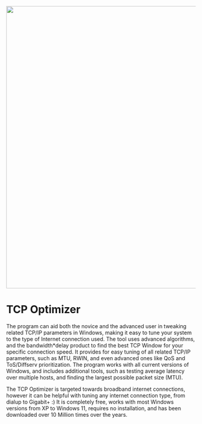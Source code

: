  <p align="center">
    <img src="https://i.imgur.com/uMUFLa6.png" width="750">
  </p>

# TCP Optimizer

The program can aid both the novice and the advanced user in tweaking related TCP/IP parameters in Windows, making it easy to tune your system to the type of Internet connection used. The tool uses advanced algorithms, and the bandwidth*delay product to find the best TCP Window for your specific connection speed. It provides for easy tuning of all related TCP/IP parameters, such as MTU, RWIN, and even advanced ones like QoS and ToS/Diffserv prioritization. The program works with all current versions of Windows, and includes additional tools, such as testing average latency over multiple hosts, and finding the largest possible packet size (MTU).

The TCP Optimizer is targeted towards broadband internet connections, however it can be helpful with tuning any internet connection type, from dialup to Gigabit+ :) It is completely free, works with most Windows versions from XP to Windows 11, requires no installation, and has been downloaded over 10 Million times over the years.
